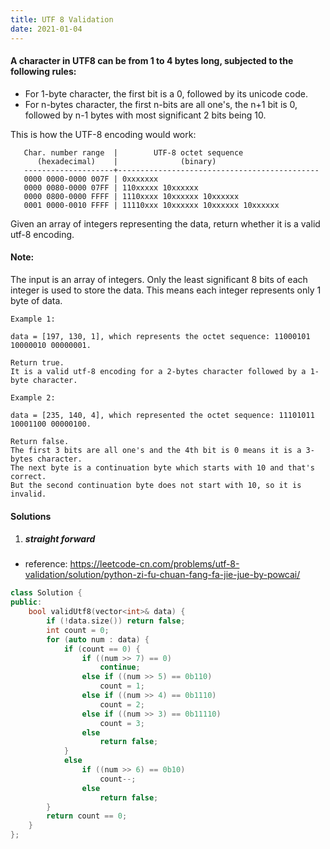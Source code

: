 ```yaml
---
title: UTF 8 Validation
date: 2021-01-04
---
```

#### A character in UTF8 can be from 1 to 4 bytes long, subjected to the following rules:

-    For 1-byte character, the first bit is a 0, followed by its unicode code.
-    For n-bytes character, the first n-bits are all one's, the n+1 bit is 0, followed by n-1 bytes with most significant 2 bits being 10.

This is how the UTF-8 encoding would work:

```
   Char. number range  |        UTF-8 octet sequence
      (hexadecimal)    |              (binary)
   --------------------+---------------------------------------------
   0000 0000-0000 007F | 0xxxxxxx
   0000 0080-0000 07FF | 110xxxxx 10xxxxxx
   0000 0800-0000 FFFF | 1110xxxx 10xxxxxx 10xxxxxx
   0001 0000-0010 FFFF | 11110xxx 10xxxxxx 10xxxxxx 10xxxxxx
```

Given an array of integers representing the data, return whether it is a valid utf-8 encoding.

#### Note:
The input is an array of integers. Only the least significant 8 bits of each integer is used to store the data. This means each integer represents only 1 byte of data.

```
Example 1:

data = [197, 130, 1], which represents the octet sequence: 11000101 10000010 00000001.

Return true.
It is a valid utf-8 encoding for a 2-bytes character followed by a 1-byte character.

Example 2:

data = [235, 140, 4], which represented the octet sequence: 11101011 10001100 00000100.

Return false.
The first 3 bits are all one's and the 4th bit is 0 means it is a 3-bytes character.
The next byte is a continuation byte which starts with 10 and that's correct.
But the second continuation byte does not start with 10, so it is invalid.
```

#### Solutions

1. ##### straight forward

- reference: https://leetcode-cn.com/problems/utf-8-validation/solution/python-zi-fu-chuan-fang-fa-jie-jue-by-powcai/

```cpp
class Solution {
public:
    bool validUtf8(vector<int>& data) {
        if (!data.size()) return false;
        int count = 0;
        for (auto num : data) {
            if (count == 0) {
                if ((num >> 7) == 0)
                    continue;
                else if ((num >> 5) == 0b110)
                    count = 1;
                else if ((num >> 4) == 0b1110)
                    count = 2;
                else if ((num >> 3) == 0b11110)
                    count = 3;
                else
                    return false;
            }
            else
                if ((num >> 6) == 0b10)
                    count--;
                else
                    return false;
        }
        return count == 0;
    }
};
```